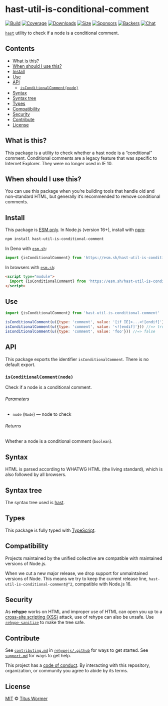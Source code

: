 <!--This file is generated-->

# hast-util-is-conditional-comment

[![Build][build-badge]][build]
[![Coverage][coverage-badge]][coverage]
[![Downloads][downloads-badge]][downloads]
[![Size][size-badge]][size]
[![Sponsors][funding-sponsors-badge]][funding]
[![Backers][funding-backers-badge]][funding]
[![Chat][chat-badge]][chat]

[`hast`][hast] utility to check if a node is a conditional comment.

## Contents

*   [What is this?](#what-is-this)
*   [When should I use this?](#when-should-i-use-this)
*   [Install](#install)
*   [Use](#use)
*   [API](#api)
    *   [`isConditionalComment(node)`](#isconditionalcommentnode)
*   [Syntax](#syntax)
*   [Syntax tree](#syntax-tree)
*   [Types](#types)
*   [Compatibility](#compatibility)
*   [Security](#security)
*   [Contribute](#contribute)
*   [License](#license)

## What is this?

This package is a utility to check whether a hast node is a “conditional”
comment.
Conditional comments are a legacy feature that was specific to Internet
Explorer.
They were no longer used in IE 10.

## When should I use this?

You can use this package when you’re building tools that handle old and
non-standard HTML, but generally it’s recommended to remove conditional
comments.

## Install

This package is [ESM only][esm].
In Node.js (version 16+), install with [npm][]:

```sh
npm install hast-util-is-conditional-comment
```

In Deno with [`esm.sh`][esm-sh]:

```js
import {isConditionalComment} from 'https://esm.sh/hast-util-is-conditional-comment@2'
```

In browsers with [`esm.sh`][esm-sh]:

```html
<script type="module">
  import {isConditionalComment} from 'https://esm.sh/hast-util-is-conditional-comment@2?bundle'
</script>
```

## Use

```js
import {isConditionalComment} from 'hast-util-is-conditional-comment'

isConditionalComment(u({type: 'comment', value: '[if IE]>...<![endif]'})) //=> true
isConditionalComment(u({type: 'comment', value: '<![endif]'})) //=> true
isConditionalComment(u({type: 'comment', value: 'foo'})) //=> false
```

## API

This package exports the identifier
`isConditionalComment`.
There is no default export.

### `isConditionalComment(node)`

Check if a node is a conditional comment.

###### Parameters

*   `node` (`Node`) — node to check

###### Returns

Whether a node is a conditional comment (`boolean`).

## Syntax

HTML is parsed according to WHATWG HTML (the living standard), which is also
followed by all browsers.

## Syntax tree

The syntax tree used is [hast][].

## Types

This package is fully typed with [TypeScript][].

## Compatibility

Projects maintained by the unified collective are compatible with maintained
versions of Node.js.

When we cut a new major release, we drop support for unmaintained versions of
Node.
This means we try to keep the current release line,
`hast-util-is-conditional-comment@^2`,
compatible with Node.js 16.

## Security

As **rehype** works on HTML and improper use of HTML can open you up to a
[cross-site scripting (XSS)][xss] attack, use of rehype can also be unsafe.
Use [`rehype-sanitize`][rehype-sanitize] to make the tree safe.

## Contribute

See [`contributing.md`][contributing] in [`rehypejs/.github`][health] for ways
to get started.
See [`support.md`][support] for ways to get help.

This project has a [code of conduct][coc].
By interacting with this repository, organization, or community you agree to
abide by its terms.

## License

[MIT][license] © [Titus Wormer][author]

[author]: https://wooorm.com

[build]: https://github.com/rehypejs/rehype-minify/actions

[build-badge]: https://github.com/rehypejs/rehype-minify/workflows/main/badge.svg

[chat]: https://github.com/rehypejs/rehype/discussions

[chat-badge]: https://img.shields.io/badge/chat-discussions-success.svg

[coc]: https://github.com/rehypejs/.github/blob/main/code-of-conduct.md

[contributing]: https://github.com/rehypejs/.github/blob/main/contributing.md

[coverage]: https://codecov.io/github/rehypejs/rehype-minify

[coverage-badge]: https://img.shields.io/codecov/c/github/rehypejs/rehype-minify.svg

[downloads]: https://www.npmjs.com/package/hast-util-is-conditional-comment

[downloads-badge]: https://img.shields.io/npm/dm/hast-util-is-conditional-comment.svg

[esm]: https://gist.github.com/sindresorhus/a39789f98801d908bbc7ff3ecc99d99c

[esm-sh]: https://esm.sh

[funding]: https://opencollective.com/unified

[funding-backers-badge]: https://opencollective.com/unified/backers/badge.svg

[funding-sponsors-badge]: https://opencollective.com/unified/sponsors/badge.svg

[hast]: https://github.com/syntax-tree/hast

[health]: https://github.com/rehypejs/.github

[license]: https://github.com/rehypejs/rehype-minify/blob/main/license

[npm]: https://docs.npmjs.com/cli/install

[rehype-sanitize]: https://github.com/rehypejs/rehype-sanitize

[size]: https://bundlejs.com/?q=hast-util-is-conditional-comment

[size-badge]: https://img.shields.io/bundlejs/size/hast-util-is-conditional-comment

[support]: https://github.com/rehypejs/.github/blob/main/support.md

[typescript]: https://www.typescriptlang.org

[xss]: https://en.wikipedia.org/wiki/Cross-site_scripting
